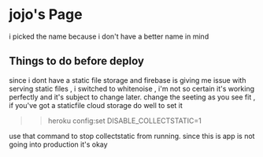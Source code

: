 # jojo's Page

i picked the name because i don't have a better name in mind

## Things to do before deploy

since i dont have a static file storage and firebase is giving me issue with serving static files , i switched to
whitenoise , i'm not so certain it's working perfectly and it's subject to change later.
change the seeting as you see fit , if you've got a staticfile cloud storage do well to set it

>>heroku config:set DISABLE_COLLECTSTATIC=1

use that command to stop collectstatic from running. since this is app is not going into production it's okay 
